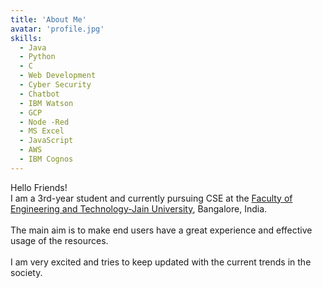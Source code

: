 ```yaml
---
title: 'About Me'
avatar: 'profile.jpg'
skills:
  - Java
  - Python
  - C
  - Web Development
  - Cyber Security
  - Chatbot
  - IBM Watson
  - GCP
  - Node -Red
  - MS Excel
  - JavaScript
  - AWS
  - IBM Cognos
---
```


Hello Friends!</br>
I am a 3rd-year student and currently pursuing CSE at the [Faculty of Engineering and Technology-Jain University](https://set.jainuniversity.ac.in/), Bangalore, India.</br></br>
The main aim is to make end users have a great experience and effective usage of the resources. </br></br>
I am very excited and tries to keep updated with the current trends in the society. </br>

